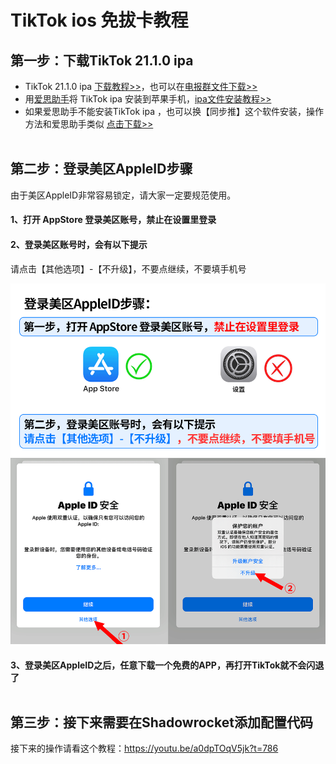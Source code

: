 # TikTok ios 免拔卡教程

## 第一步：下载TikTok 21.1.0 ipa
- TikTok 21.1.0 ipa <a href="https://youtu.be/a0dpTOqV5jk" target="_blank">下载教程>></a>，也可以在<a href="https://t.me/tiktokfx" target="_blank">电报群文件下载>></a><br>
- 用<a href="http://pc.i4.cn/" target="_blank">爱思助手</a>将 TikTok ipa 安装到苹果手机，<a href="https://youtu.be/Tol_uD2kE9Q" target="_blank">ipa文件安装教程>></a><br>
- 如果爱思助手不能安装TikTok ipa ，也可以换【同步推】这个软件安装，操作方法和爱思助手类似 <a href="https://tui.tongbu.com/" target="_blank">点击下载>></a><br><br>



## 第二步：登录美区AppleID步骤
由于美区AppleID非常容易锁定，请大家一定要规范使用。

#### 1、打开 AppStore 登录美区账号，禁止在设置里登录

#### 2、登录美区账号时，会有以下提示
请点击【其他选项】-【不升级】，不要点继续，不要填手机号

<img src="https://raw.githubusercontent.com/kjfx/TikTik21/main/%E7%99%BB%E5%BD%95%E7%BE%8E%E5%8C%BAAppleID%E8%AF%B4%E6%98%8E.png" />

#### 3、登录美区AppleID之后，任意下载一个免费的APP，再打开TikTok就不会闪退了<br><br>

## 第三步：接下来需要在Shadowrocket添加配置代码
接下来的操作请看这个教程：https://youtu.be/a0dpTOqV5jk?t=786
